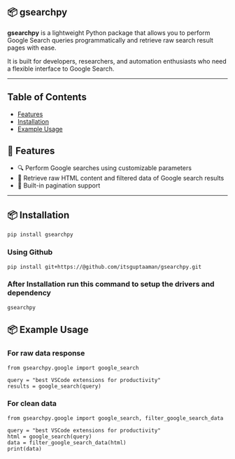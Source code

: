 ## 📦 gsearchpy 
**gsearchpy** is a lightweight Python package that allows you to perform Google Search queries programmatically and retrieve raw search result pages with ease.

It is built for developers, researchers, and automation enthusiasts who need a flexible interface to Google Search.

---

## Table of Contents

- [Features](#-features)
- [Installation](#-installation)
- [Example Usage](#-example-usage)


## 🚀 Features

- 🔍 Perform Google searches using customizable parameters  
- 📄 Retrieve raw HTML content and filtered data of Google search results  
- 🔁 Built-in pagination support  
---


## 📦 Installation

```
pip install gsearchpy
```

### Using Github
```
pip install git+https://@github.com/itsguptaaman/gsearchpy.git
```

### After Installation run this command to setup the drivers and dependency
```
gsearchpy
```


## 📦 Example Usage

### For raw data response 
```
from gsearchpy.google import google_search

query = "best VSCode extensions for productivity"
results = google_search(query)
```

### For clean data
```
from gsearchpy.google import google_search, filter_google_search_data

query = "best VSCode extensions for productivity"
html = google_search(query)
data = filter_google_search_data(html)
print(data)
```



